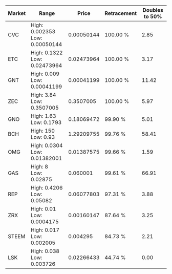 | Market | Range | Price| Retracement | Doubles to 50% |
| --- | --- | --- | --- | --- |
| CVC | High: 0.002353<br />Low: 0.00050144 | 0.00050144 | 100.00 % | 2.85 |
| ETC | High: 0.1322<br />Low: 0.02473964 | 0.02473964 | 100.00 % | 3.17 |
| GNT | High: 0.009<br />Low: 0.00041199 | 0.00041199 | 100.00 % | 11.42 |
| ZEC | High: 3.84<br />Low: 0.3507005 | 0.3507005 | 100.00 % | 5.97 |
| GNO | High: 1.63<br />Low: 0.1793 | 0.18069472 | 99.90 % | 5.01 |
| BCH | High: 150<br />Low: 0.93 | 1.29209755 | 99.76 % | 58.41 |
| OMG | High: 0.0304<br />Low: 0.01382001 | 0.01387575 | 99.66 % | 1.59 |
| GAS | High: 8<br />Low: 0.02875 | 0.060001 | 99.61 % | 66.91 |
| REP | High: 0.4206<br />Low: 0.05082 | 0.06077803 | 97.31 % | 3.88 |
| ZRX | High: 0.01<br />Low: 0.0004175 | 0.00160147 | 87.64 % | 3.25 |
| STEEM | High: 0.017<br />Low: 0.002005 | 0.004295 | 84.73 % | 2.21 |
| LSK | High: 0.038<br />Low: 0.003726 | 0.02266433 | 44.74 % | 0.00 |
